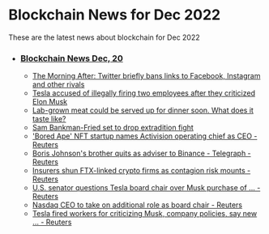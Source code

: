 # Blockchain News for Dec 2022
These are the latest news about blockchain for Dec 2022
- ### [Blockchain News Dec, 20](./20)
    - [The Morning After: Twitter briefly bans links to Facebook, Instagram and other rivals](https://www.engadget.com/the-morning-after-twitter-briefly-bans-links-to-facebook-instagram-and-other-rivals-121504498.html) 
    - [Tesla accused of illegally firing two employees after they criticized Elon Musk](https://www.theverge.com/2022/12/19/23516889/tesla-elon-musk-employee-fired-letter-criticize-nlrb) 
    - [Lab-grown meat could be served up for dinner soon. What does it taste like?](https://www.cnn.com/2022/12/19/business-food/lab-grown-meat-ivy-farm-climate/index.html) 
    - [Sam Bankman-Fried set to drop extradition fight](https://www.cnn.com/2022/12/19/business/sbf-extradition-bahamas/index.html) 
    - ['Bored Ape' NFT startup names Activision operating chief as CEO - Reuters](https://www.reuters.com/technology/bored-ape-nft-startup-names-activision-operating-chief-ceo-2022-12-19/) 
    - [Boris Johnson's brother quits as adviser to Binance - Telegraph - Reuters](https://www.reuters.com/technology/boris-johnsons-brother-quits-adviser-binance-telegraph-2022-12-19/) 
    - [Insurers shun FTX-linked crypto firms as contagion risk mounts - Reuters](https://www.reuters.com/technology/insurers-shun-ftx-linked-crypto-firms-contagion-risk-mounts-2022-12-19/) 
    - [U.S. senator questions Tesla board chair over Musk purchase of ... - Reuters](https://www.reuters.com/world/us/us-senator-questions-tesla-board-chair-over-musk-purchase-twitter-2022-12-19/) 
    - [Nasdaq CEO to take on additional role as board chair - Reuters](https://www.reuters.com/business/nasdaq-ceo-take-additional-role-board-chair-2022-12-19/) 
    - [Tesla fired workers for criticizing Musk, company policies, say new ... - Reuters](https://www.reuters.com/legal/litigation/tesla-fired-workers-criticizing-musk-company-policies-say-new-complaints-2022-12-19/) 
